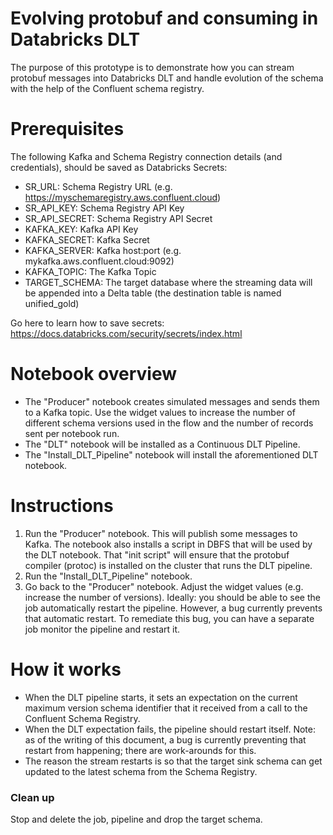 # Evolving protobuf and consuming in Databricks DLT
The purpose of this prototype is to demonstrate how you can stream protobuf messages into Databricks DLT and handle evolution of the schema with the help of the Confluent schema registry.

# Prerequisites
The following Kafka and Schema Registry connection details (and credentials), should be saved as Databricks Secrets:
- SR_URL: Schema Registry URL (e.g. https://myschemaregistry.aws.confluent.cloud)
- SR_API_KEY: Schema Registry API Key 
- SR_API_SECRET: Schema Registry API Secret 
- KAFKA_KEY: Kafka API Key 
- KAFKA_SECRET: Kafka Secret 
- KAFKA_SERVER: Kafka host:port (e.g. mykafka.aws.confluent.cloud:9092)
- KAFKA_TOPIC: The Kafka Topic
- TARGET_SCHEMA: The target database where the streaming data will be appended into a Delta table (the destination table is named unified_gold)

Go here to learn how to save secrets: https://docs.databricks.com/security/secrets/index.html 

# Notebook overview
* The "Producer" notebook creates simulated messages and sends them to a Kafka topic. Use the widget values to increase the number of different schema versions used in the flow and the number of records sent per notebook run.
* The "DLT" notebook will be installed as a Continuous DLT Pipeline.
* The "Install_DLT_Pipeline" notebook will install the aforementioned DLT notebook.

# Instructions
1. Run the "Producer" notebook. This will publish some messages to Kafka. The notebook also installs a script in DBFS that will be used by the DLT notebook. That "init script" will ensure that the protobuf compiler (protoc) is installed on the cluster that runs the DLT pipeline.
2. Run the "Install_DLT_Pipeline" notebook.
3. Go back to the "Producer" notebook. Adjust the widget values (e.g. increase the number of versions). Ideally: you should be able to see the job automatically restart the pipeline. However, a bug currently prevents that automatic restart. To remediate this bug, you can have a separate job monitor the pipeline and restart it.

# How it works
* When the DLT pipeline starts, it sets an expectation on the current maximum version schema identifier that it received from a call to the Confluent Schema Registry.
* When the DLT expectation fails, the pipeline should restart itself. Note: as of the writing of this document, a bug is currently preventing that restart from happening; there are work-arounds for this.
* The reason the stream restarts is so that the target sink schema can get updated to the latest schema from the Schema Registry.

### Clean up
Stop and delete the job, pipeline and drop the target schema.